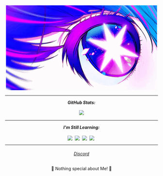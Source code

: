 <p align="center">
  <a href="https://discordapp.com/users/888941811224150046/"><img src="banner3.gif" alt="banner2" ></a>
</p>


<hr>
<p align = "center">
  <i><b>GitHub Stats:</b></i><br><br>
  <img src =https://streak-stats.demolab.com?user=eifal&theme=jolly&hide_border=true&border_radius=10 />


</p>
<hr>
<p align="center">
<i><b>I'm Still Learning:</b></i> 
  <br><br>
  <img align="center" src="https://img.shields.io/badge/python-3670A0?style=for-the-badge&logo=python&logoColor=ffdd54" />&nbsp;
  <img align="center" src="https://img.shields.io/badge/java-%23ED8B00.svg?style=for-the-badge&logo=openjdk&logoColor=white" />&nbsp;
  <img align="center" src="https://img.shields.io/badge/c++-%2300599C.svg?style=for-the-badge&logo=c%2B%2B&logoColor=white" />&nbsp;
  <img align="center" src="JavaScript](https://img.shields.io/badge/javascript-%23323330.svg?style=for-the-badge&logo=javascript&logoColor=%23F7DF1E" />&nbsp;

</p>

<hr>
<h6 align="center"><a href="https://discordapp.com/users/888941811224150046/">Discord</a></h6>
<p align="center">💜 Nothing special about Me! 💜</p>
